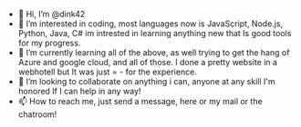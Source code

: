- 👋 Hi, I’m @dink42
- 👀 I’m interested in coding, most languages now is JavaScript, Node.js, Python, Java, C# im intrested in learning anything new that Is good tools for my progress.
- 🌱 I’m currently learning all of the above, as well trying to get the hang of Azure and google cloud, and all of those. I done a pretty website in a webhotell but It was just = - for the experience.
- 💞️ I’m looking to collaborate on anything i can, anyone at any skill I'm honored If I can help in any way!
- 📫 How to reach me, just send a message, here or my mail or the chatroom!

<!---
dink42/dink42 is a ✨ special ✨ repository because its `README.md` (this file) appears on your GitHub profile.
You can click the Preview link to take a look at your changes.
--->

